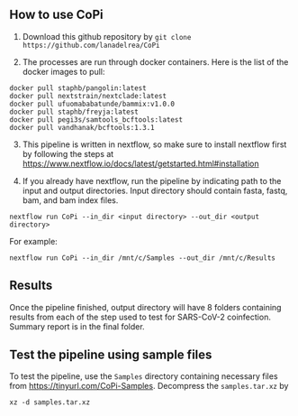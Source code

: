 ## How to use CoPi
1) Download this github repository by 
```git clone https://github.com/lanadelrea/CoPi```

2) The processes are run through docker containers. Here is the list of the docker images to pull:
```
docker pull staphb/pangolin:latest
docker pull nextstrain/nextclade:latest
docker pull ufuomababatunde/bammix:v1.0.0
docker pull staphb/freyja:latest
docker pull pegi3s/samtools_bcftools:latest
docker pull vandhanak/bcftools:1.3.1
```

3) This pipeline is written in nextflow, so make sure to install nextflow first by following the steps at https://www.nextflow.io/docs/latest/getstarted.html#installation

4) If you already have nextflow, run the pipeline by indicating path to the input and output directories. Input directory should contain fasta, fastq, bam, and bam index files. 
```
nextflow run CoPi --in_dir <input directory> --out_dir <output directory>
```

For example:
```
nextflow run CoPi --in_dir /mnt/c/Samples --out_dir /mnt/c/Results
```

## Results
Once the pipeline finished, output directory will have 8 folders containing results from each of the step used to test for SARS-CoV-2 coinfection. Summary report is in the final folder. 

## Test the pipeline using sample files
To test the pipeline, use the `Samples` directory containing necessary files from https://tinyurl.com/CoPi-Samples. Decompress the `samples.tar.xz` by
```
xz -d samples.tar.xz
```